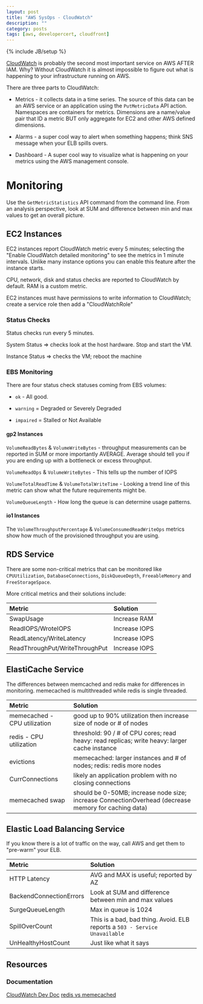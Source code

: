 ```yaml
---
layout: post
title: "AWS SysOps - CloudWatch"
description: ""
category: posts
tags: [aws, developercert, cloudfront]
---
```

{% include JB/setup %}

[CloudWatch](http://docs.aws.amazon.com/AmazonCloudWatch/latest/monitoring/WhatIsCloudWatch.html) is probably the second most important service on AWS AFTER IAM. Why? Without CloudWatch it is almost impossible to figure out what is happening to your infrastructure running on AWS. 

There are three parts to CloudWatch:

* Metrics - it collects data in a time series. The source of this data can be an AWS service or an application using the `PutMetricData` API action. Namespaces are containers for metrics. Dimensions are a name/value pair that ID a metric BUT only aggregate for EC2 and other AWS defined dimensions.

* Alarms - a super cool way to alert when something happens; think SNS message when your ELB spills overs.

* Dashboard - A super cool way to visualize what is happening on your metrics using the AWS management console.

# Monitoring
Use the `GetMetricStatistics` API command from the command line. From an analysis perspective, look at SUM and difference between min and max values to get an overall picture.

## EC2 Instances
EC2 instances report CloudWatch metric every 5 minutes; selecting the "Enable CloudWatch detailed monitoring" to see the metrics in 1 minute intervals. Unlike many instance options you can enable this feature after the instance starts.

CPU, network, disk and status checks are reported to CloudWatch by default. RAM is a custom metric. 

EC2 instances must have permissions to write information to CloudWatch; create a service role then add a "CloudWatchRole"

### Status Checks
Status checks run every 5 minutes. 

System Status => checks look at the host hardware. Stop and start the VM.

Instance Status => checks the VM; reboot the machine

### EBS Monitoring
There are four status check statuses coming from EBS volumes:

 - `ok` - All good.

- `warning` = Degraded or Severely Degraded

- `impaired` = Stalled or Not Available 


#### gp2 Instances
`VolumeReadBytes` & `VolumeWriteBytes` - throughput measurements can be reported in SUM or more importantly AVERAGE. Average should tell you if you are ending up with a bottleneck or excess throughput.

`VolumeReadOps` & `VolumeWriteBytes` - This tells up the number of IOPS

`VolumeTotalReadTime` & `VolumeTotalWriteTime` - Looking a trend line of this metric can show what the future requirements might be.

`VolumeQueueLength` - How long the queue is can determine usage patterns. 

#### io1 Instances
The `VolumeThroughputPercentage` & `VolumeConsumedReadWriteOps` metrics show how much of the provisioned throughput you are using. 

## RDS Service
There are some non-critical metrics that can be monitored like `CPUUtilization`, `DatabaseConnections`, `DiskQueueDepth`, `FreeableMemory` and `FreeStorageSpace`.

More critical metrics and their solutions include:

| **Metric**  | **Solution**  |
|:-----------------------------------------|:--------------------------------------------------------| 
| SwapUsage | Increase RAM |
|ReadIOPS/WroteIOPS| Increase IOPS |
|ReadLatency/WriteLatency| Increase IOPS |
|ReadThroughPut/WriteThroughPut| Increase IOPS |

## ElastiCache Service
The differences between memcached and redis make for differences in monitoring. memecached is multithreaded while redis is single threaded.

| **Metric**  | **Solution**  |
|:-----------------------------------------|:--------------------------------------------------------| 
| memecached - CPU utilization | good up to 90% utilization then increase size of node or # of nodes|
| redis - CPU utilization | threshold: 90 / # of CPU cores; read heavy: read replicas; write heavy: larger cache instance | 
| evictions | memecached: larger instances and # of nodes; redis: redis more nodes |
| CurrConnections | likely an application problem with no closing connections |
| memecached swap | should be 0-50MB; increase node size; increase ConnectionOverhead (decrease memory for caching data) |

## Elastic Load Balancing Service
If you know there is a lot of traffic on the way, call AWS and get them to "pre-warm" your ELB.

| **Metric**  | **Solution**  |
|:-----------------------------------------|:--------------------------------------------------------| 
| HTTP Latency | AVG and MAX is useful; reported by AZ |
| BackendConnectionErrors | Look at SUM and difference between min and max values |
| SurgeQueueLength | Max in queue is 1024 |
| SpillOverCount | This is a bad, bad thing. Avoid. ELB reports a `503 - Service Unavailable` |
| UnHealthyHostCount | Just like what it says |

## Resources

### Documentation
[CloudWatch Dev Doc](https://aws.amazon.com/cloudwatch/developer-resources/)
[redis vs memecached](http://www.infoworld.com/article/3063161/application-development/why-redis-beats-memcached-for-caching.html)
